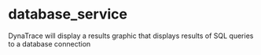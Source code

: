 # database_service

DynaTrace will display a results graphic that displays results of SQL queries to a database connection
